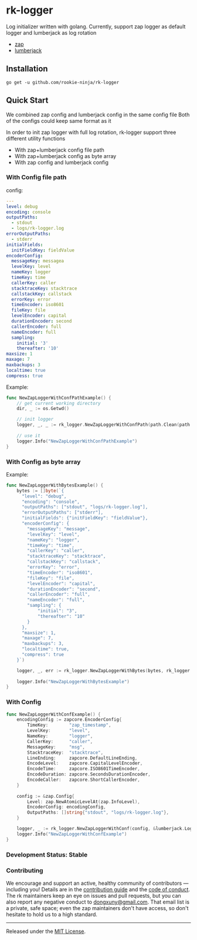 # rk-logger
Log initializer written with golang.
Currently, support zap logger as default logger and lumberjack as log rotation

- [zap](https://github.com/uber-go/zap)
- [lumberjack](https://github.com/natefinch/lumberjack)

## Installation
`go get -u github.com/rookie-ninja/rk-logger`

## Quick Start
We combined zap config and lumberjack config in the same config file
Both of the configs could keep same format as it 

In order to init zap logger with full log rotation, rk-logger support three different utility functions
- With zap+lumberjack config file path
- With zap+lumberjack config as byte array
- With zap config and lumberjack config

### With Config file path
config:
```yaml
---
level: debug
encoding: console
outputPaths:
  - stdout
  - logs/rk-logger.log
errorOutputPaths:
  - stderr
initialFields:
  initFieldKey: fieldValue
encoderConfig:
  messageKey: messagea
  levelKey: level
  nameKey: logger
  timeKey: time
  callerKey: caller
  stacktraceKey: stacktrace
  callstackKey: callstack
  errorKey: error
  timeEncoder: iso8601
  fileKey: file
  levelEncoder: capital
  durationEncoder: second
  callerEncoder: full
  nameEncoder: full
  sampling:
    initial: '3'
    thereafter: '10'
maxsize: 1
maxage: 7
maxbackups: 3
localtime: true
compress: true
```

Example:
```go
func NewZapLoggerWithConfPathExample() {
    // get current working directory
    dir, _ := os.Getwd()

    // init logger 
    logger, _, _ := rk_logger.NewZapLoggerWithConfPath(path.Clean(path.Join(dir, "/assets/zap.yaml")), rk_logger.YAML)
    
    // use it 
    logger.Info("NewZapLoggerWithConfPathExample")
}
```
### With Config as byte array
Example:
```go
func NewZapLoggerWithBytesExample() {
    bytes := []byte(`{
      "level": "debug",
      "encoding": "console",
      "outputPaths": ["stdout", "logs/rk-logger.log"],
      "errorOutputPaths": ["stderr"],
      "initialFields": {"initFieldKey": "fieldValue"},
      "encoderConfig": {
        "messageKey": "message",
        "levelKey": "level",
        "nameKey": "logger",
        "timeKey": "time",
        "callerKey": "caller",
        "stacktraceKey": "stacktrace",
        "callstackKey": "callstack",
        "errorKey": "error",
        "timeEncoder": "iso8601",
        "fileKey": "file",
        "levelEncoder": "capital",
        "durationEncoder": "second",
        "callerEncoder": "full",
        "nameEncoder": "full",
        "sampling": {
            "initial": "3",
            "thereafter": "10"
        }
      },
      "maxsize": 1,
      "maxage": 7,
      "maxbackups": 3,
      "localtime": true,
      "compress": true
    }`)

    logger, _, err := rk_logger.NewZapLoggerWithBytes(bytes, rk_logger.JSON)
    
    logger.Info("NewZapLoggerWithBytesExample")
}
```
### With Config
```go
func NewZapLoggerWithConfExample() {
    encodingConfig := zapcore.EncoderConfig{
        TimeKey:        "zap_timestamp",
        LevelKey:       "level",
        NameKey:        "logger",
        CallerKey:      "caller",
        MessageKey:     "msg",
        StacktraceKey:  "stacktrace",
        LineEnding:     zapcore.DefaultLineEnding,
        EncodeLevel:    zapcore.CapitalLevelEncoder,
        EncodeTime:     zapcore.ISO8601TimeEncoder,
        EncodeDuration: zapcore.SecondsDurationEncoder,
        EncodeCaller:   zapcore.ShortCallerEncoder,
    }
    
    config := &zap.Config{
        Level: zap.NewAtomicLevelAt(zap.InfoLevel),
        EncoderConfig: encodingConfig,
        OutputPaths: []string{"stdout", "logs/rk-logger.log"},
    }

    logger, _ := rk_logger.NewZapLoggerWithConf(config, &lumberjack.Logger{})
    logger.Info("NewZapLoggerWithConfExample")
}
```

### Development Status: Stable

### Contributing
We encourage and support an active, healthy community of contributors &mdash;
including you! Details are in the [contribution guide](CONTRIBUTING.md) and
the [code of conduct](CODE_OF_CONDUCT.md). The rk maintainers keep an eye on
issues and pull requests, but you can also report any negative conduct to
dongxuny@gmail.com. That email list is a private, safe space; even the zap
maintainers don't have access, so don't hesitate to hold us to a high
standard.

<hr>

Released under the [MIT License](LICENSE).

